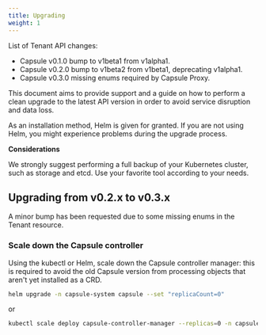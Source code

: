 ```yaml
---
title: Upgrading
weight: 1
---
```


List of Tenant API changes:

* Capsule v0.1.0 bump to v1beta1 from v1alpha1.
* Capsule v0.2.0 bump to v1beta2 from v1beta1, deprecating v1alpha1.
* Capsule v0.3.0 missing enums required by Capsule Proxy.

This document aims to provide support and a guide on how to perform a clean upgrade to the latest API version in order to avoid service disruption and data loss.

As an installation method, Helm is given for granted. If you are not using Helm, you might experience problems during the upgrade process.

**Considerations**

We strongly suggest performing a full backup of your Kubernetes cluster, such as storage and etcd. Use your favorite tool according to your needs.

## Upgrading from v0.2.x to v0.3.x

A minor bump has been requested due to some missing enums in the Tenant resource.

### Scale down the Capsule controller

Using the kubectl or Helm, scale down the Capsule controller manager: this is required to avoid the old Capsule version from processing objects that aren't yet installed as a CRD.

```bash
helm upgrade -n capsule-system capsule --set "replicaCount=0" 
```

or 

```bash
kubectl scale deploy capsule-controller-manager --replicas=0 -n capsule-system 
```

